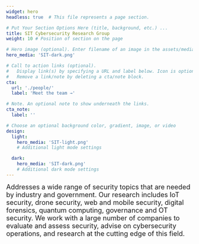 ```yaml
---
widget: hero
headless: true  # This file represents a page section.

# Put Your Section Options Here (title, background, etc.) ...
title: SIT Cybersecurity Research Group
weight: 10 # Position of section on the page

# Hero image (optional). Enter filename of an image in the assets/media/ folder.
hero_media: 'SIT-dark.png'

# Call to action links (optional).
#   Display link(s) by specifying a URL and label below. Icon is optional for `cta`.
#   Remove a link/note by deleting a cta/note block.
cta:
  url: './people/'
  label: 'Meet the team →'

# Note. An optional note to show underneath the links.
cta_note:
  label: ''

# Choose an optional background color, gradient, image, or video
design:
  light:
    hero_media: 'SIT-light.png'
    # Additional light mode settings

  dark:
    hero_media: 'SIT-dark.png'
    # Additional dark mode settings
---
```


<font size="4">Addresses a wide range of security topics that are needed by industry and government. Our research includes IoT security, drone security, web and mobile security, digital forensics, quantum computing, governance and OT security. We work with a large number of companies to evaluate and assess security, advise on cybersecurity operations, and research at the cutting edge of this field.</font>
